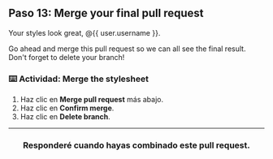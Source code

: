 ## Paso 13: Merge your final pull request

Your styles look great, @{{ user.username }}.

Go ahead and merge this pull request so we can all see the final result. Don't forget to delete your branch!

### :keyboard: Actividad: Merge the stylesheet
1. Haz clic en **Merge pull request** más abajo.
1. Haz clic en **Confirm merge**.
1. Haz clic en  **Delete branch**.
<hr>
<h3 align="center">Responderé cuando hayas combinado este pull request.</h3>
